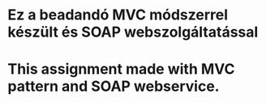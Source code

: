 # Ez a beadandó MVC módszerrel készült és SOAP webszolgáltatással
# This assignment made with MVC pattern and SOAP webservice.
